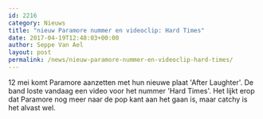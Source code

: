 ```yaml
---
id: 2216
category: Nieuws
title: "nieuw Paramore nummer en videoclip: Hard Times"
date: 2017-04-19T12:48:03+00:00
author: Seppe Van Ael
layout: post
permalink: /news/nieuw-paramore-nummer-en-videoclip-hard-times/
---
```

12 mei komt Paramore aanzetten met hun nieuwe plaat 'After Laughter'. De band loste vandaag een video voor het nummer 'Hard Times'. Het lijkt erop dat Paramore nog meer naar de pop kant aan het gaan is, maar catchy is het alvast wel.
